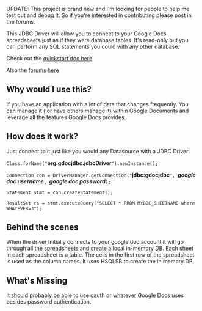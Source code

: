 UPDATE: This project is brand new and I'm looking for people to help me test out and debug it.  So if you're interested in contributing please post in the forums.

This JDBC Driver will allow you to connect to your Google Docs spreadsheets just as if they were database tables.  It's read-only but you can perform any SQL statements you could with any other database.

Check out the [quickstart doc here](http://code.google.com/p/gdocjdbc/wiki/QuickStartGuide)

Also the [forums here](http://groups.google.com/group/gdocjdbc-discussion-group)

## Why would I use this? ##

If you have an application with a lot of data that changes frequently.  You can manage it ( or have others manage it) within Google Documents and leverage all the features Google Docs provides.

## How does it work? ##
Just connect to it just like you would any Datasource with a JDBC Driver:


`Class.forName("`**org.gdocjdbc.jdbcDriver**`").newInstance();`

`Connection con = DriverManager.getConnection("`**jdbc:gdocjdbc**`", `**_google doc username_**`, `**_google doc password_**`);`

`Statement stmt = con.createStatement();`

`ResultSet rs = stmt.executeQuery("SELECT * FROM MYDOC_SHEETNAME where WHATEVER=3");`

## Behind the scenes ##
When the driver initially connects to your google doc account it will go through all the spreadsheets and create a local in-memory DB.  Each sheet in each spreadsheet is a table.  The cells in the first row of the spreadsheet is used as the column names.  It uses HSQLSB to create the in memory DB.

## What's Missing ##
It should probably be able to use oauth or whatever Google Docs uses besides password authentication.